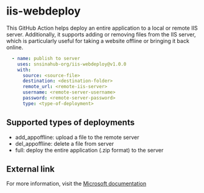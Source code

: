 # iis-webdeploy

This GitHub Action helps deploy an entire application to a local or remote IIS server. Additionally, it supports adding or removing files from the IIS server, which is particularly useful for taking a website offline or bringing it back online.

```YAML
  - name: publish to server
    uses: snsinahub-org/iis-webdeploy@v1.0.0
    with:
      source: <source-file>
      destination: <destination-folder>
      remote_url: <remote-iis-server>
      username: <remote-server-username>
      password: <remote-server-password>
      type: <type-of-deployment>
```

## Supported types of deployments 

- add_appoffline: upload a file to the remote server
- del_appoffline: delete a file from server
- full: deploy the entire application (.zip format) to the server

## External link 

For more information, visit the [Microsoft documentation](https://learn.microsoft.com/en-us/powershell/scripting/windows-powershell/wmf/setup/install-configure?view=powershell-7.3)
